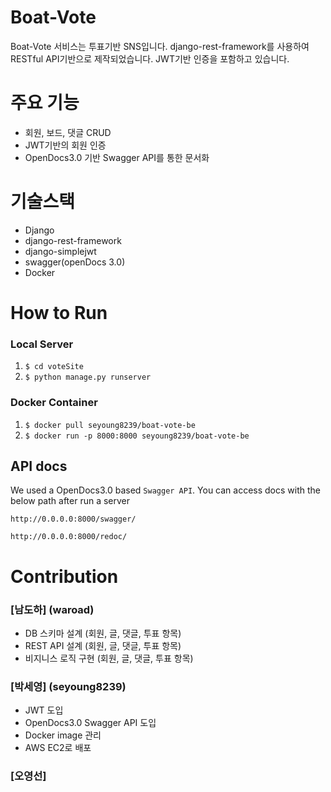 # Boat-Vote
Boat-Vote 서비스는 투표기반 SNS입니다.
django-rest-framework를 사용하여 RESTful API기반으로 제작되었습니다.
JWT기반 인증을 포함하고 있습니다.

# 주요 기능
- 회원, 보드, 댓글 CRUD
- JWT기반의 회원 인증
- OpenDocs3.0 기반 Swagger API를 통한 문서화

# 기술스택
- Django
- django-rest-framework
- django-simplejwt
- swagger(openDocs 3.0)
- Docker

# How to Run
### Local Server
1. `$ cd voteSite`
2. `$ python manage.py runserver`

### Docker Container
1. `$ docker pull seyoung8239/boat-vote-be`
2. `$ docker run -p 8000:8000 seyoung8239/boat-vote-be`

## API docs
We used a OpenDocs3.0 based `Swagger API`. You can access docs with the below path after run a server

`http://0.0.0.0:8000/swagger/` 

`http://0.0.0.0:8000/redoc/`

# Contribution
### [남도하] (waroad)
- DB 스키마 설계 (회원, 글, 댓글, 투표 항목)
- REST API 설계 (회원, 글, 댓글, 투표 항목)
- 비지니스 로직 구현 (회원, 글, 댓글, 투표 항목)

### [박세영] (seyoung8239)
- JWT 도입
- OpenDocs3.0 Swagger API 도입
- Docker image 관리
- AWS EC2로 배포

### [오영선]
